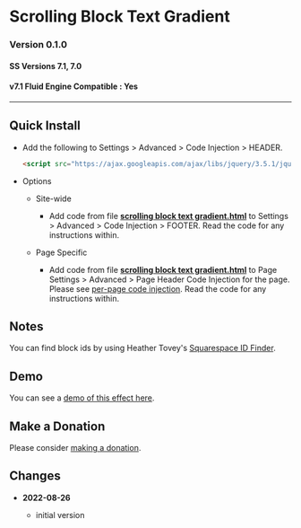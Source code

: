 # Scrolling Block Text Gradient

### Version 0.1.0

#### SS Versions 7.1, 7.0

#### v7.1 Fluid Engine Compatible : Yes

---

## Quick Install

* Add the following to Settings > Advanced > Code Injection > HEADER.
  
  ```html
  <script src="https://ajax.googleapis.com/ajax/libs/jquery/3.5.1/jquery.min.js"></script>
  ```
  
* Options

  * Site-wide
  
    * Add code from file **[scrolling block text gradient.html][1]** to
      Settings > Advanced > Code Injection > FOOTER. Read the code for any
      instructions within.
      
  * Page Specific
  
    * Add code from file **[scrolling block text gradient.html][1]** to
      Page Settings > Advanced > Page Header Code Injection for the page. Please
      see [per-page code injection][2]. Read the code for any instructions
      within.

## Notes

You can find block ids by using Heather Tovey's [Squarespace ID Finder][3].

## Demo

You can see a [demo of this effect here][4].

## Make a Donation

Please consider [making a donation][5].

## Changes

<!-- * **2022-08-14**

  * fix some spacing issues
  * bumped version to 0.2.0
  -->
* **2022-08-26**

  * initial version

[1]: scrolling%20block%20text%20gradient.html#L1
[2]: https://support.squarespace.com/hc/en-us/articles/205815908-Using-code-injection#toc-per-page-code-injection
[3]: https://www.heathertovey.com/squarespace-id-finder/
[4]: https://toms-web-consulting-demos.squarespace.com/scrolling-block-text-gradient?password=twcdemos
[5]: https://github.com/tomsWebConsulting/twcsl#make-a-donation
